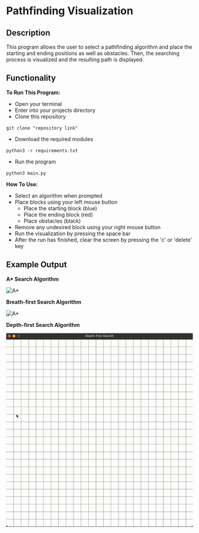 # Pathfinding Visualization

## Description

This program allows the user to select a pathfinding algorithm and place the starting and ending positions as well as obstacles. Then, the searching process is visualized and the resulting path is displayed.

## Functionality

**To Run This Program:**
- Open your terminal
- Enter into your projects directory
- Clone this repository
```
git clone "repository link"
```
- Download the required modules
```
python3 -r requirements.txt
```
- Run the program
```
python3 main.py
```

**How To Use:**
- Select an algorithm when prompted
- Place blocks using your left mouse button
    - Place the starting block (blue)
    - Place the ending block (red)
    - Place obstacles (black)
- Remove any undesired block using your right mouse button
- Run the visualization by pressing the space bar
- After the run has finished, clear the screen by pressing the 'c' or 'delete' key

## Example Output

**A\* Search Algorithm**

![A*](assets/astar.gif)

**Breath-first Search Algorithm**

![A*](assets/bfs.gif)

**Depth-first Search Algorithm**

![A*](assets/dfs.gif)

